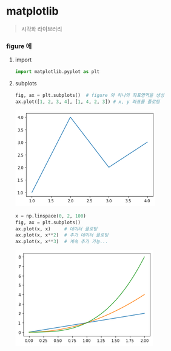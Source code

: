 # matplotlib

> 시각화 라이브러리


### figure 에 

1. import

   ```python
   import matplotlib.pyplot as plt
   ```



2. subplots
   ```python
   fig, ax = plt.subplots()  # figure 와 하나의 좌표영역을 생성  
   ax.plot([1, 2, 3, 4], [1, 4, 2, 3]) # x, y 좌표를 플로팅
   ```
   ![image-20210617231207662](matplotlib.assets/image-20210617231207662.png)


   ```python
   x = np.linspace(0, 2, 100)
   fig, ax = plt.subplots()
   ax.plot(x, x)     # 데이터 플로팅
   ax.plot(x, x**2)  # 추가 데이터 플로팅
   ax.plot(x, x**3)  # 계속 추가 가능...
   ```
   ![image-20210617231607109](matplotlib.assets/image-20210617231607109.png)